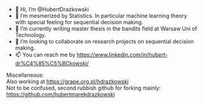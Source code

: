 - 👋 Hi, I’m @HubertDrazkowski
- 👀 I’m mesmerized by Statistics. In particular machine learning theory with special feeling for sequential decision making.
- 🌱 I’m currently writing master thesis in the bandits field at Warsaw Uni of Technology.
- 💞️ I’m looking to collaborate on research projects on sequential decision making.
- 📫 You can reach me by https://www.linkedin.com/in/hubert-dr%C4%85%C5%BCkowski/

Miscellaneous: </br>
Also working at https://grape.org.pl/hdrazkowski  </br>
Not to be confused, second rubbish github for forking mainly:  https://github.com/hubertmarekdrazkowski </br>

<!---
HubertDrazkowski/HubertDrazkowski is a ✨ special ✨ repository because its `README.md` (this file) appears on your GitHub profile.
You can click the Preview link to take a look at your changes.
--->
